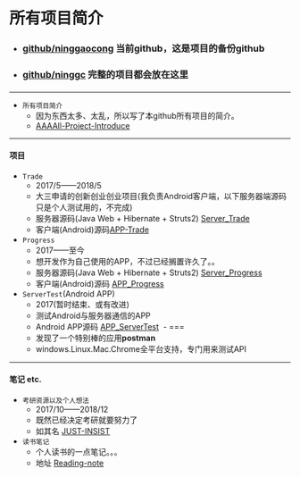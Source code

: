 # 所有项目简介

- ### [github/ninggaocong](https://github.com/ninggaocong) 当前github，这是项目的备份github
- ### [github/ninggc](https://github.com/ninggc) 完整的项目都会放在这里

#### 
---
- `所有项目简介` 
  - 因为东西太多、太乱，所以写了本github所有项目的简介。
  - [AAAAll-Project-Introduce](https://github.com/ninggaocong/AAAAll-Project-Introduce)
---
#### 项目
- `Trade`
  - 2017/5——2018/5
  - 大三申请的创新创业创业项目(我负责Android客户端，以下服务器端源码只是个人测试用的，不完成)
  - 服务器源码(Java Web + Hibernate + Struts2) [Server_Trade](https://github.com/ninggaocong/Server_Trade)
  - 客户端(Android)源码[APP-Trade](https://github.com/ninggaocong/APP-Trade)
- `Progress`
  - 2017——至今
  - 想开发作为自己使用的APP，不过已经搁置许久了。。
  - 服务器源码(Java Web + Hibernate + Struts2) [Server_Progress](https://github.com/ninggaocong/Server_Progress)
  - 客户端(Android)源码 [APP_Progress](https://github.com/ninggaocong/APP_Progress)
- `ServerTest`(Android APP)
  - 2017(暂时结束、或有改进)
  - 测试Android与服务器通信的APP
  - Android APP源码 [APP_ServerTest](https://github.com/ninggaocong/APP_ServerTest)
  - ===
  - 发现了一个特别棒的应用**postman**
  - windows.Linux.Mac.Chrome全平台支持，专门用来测试API
---
#### 笔记 etc.
- `考研资源以及个人想法`
  - 2017/10——2018/12
  - 既然已经决定考研就要努力了
  - 如其名 [JUST-INSIST](https://github.com/ninggaocong/JUST-INSIST)
- `读书笔记`
  - 个人读书的一点笔记。。。
  - 地址 [Reading-note](https://github.com/ninggaocong/Reading-note)
